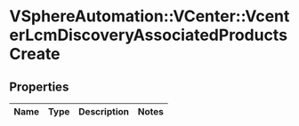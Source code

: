 # VSphereAutomation::VCenter::VcenterLcmDiscoveryAssociatedProductsCreate

## Properties
Name | Type | Description | Notes
------------ | ------------- | ------------- | -------------


